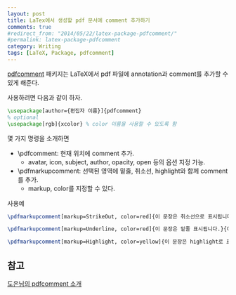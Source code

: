 ```yaml
---
layout: post
title: LaTex에서 생성할 pdf 문서에 comment 추가하기
comments: true
#redirect_from: "2014/05/22/latex-package-pdfcomment/"
#permalink: latex-package-pdfcomment
category: Writing
tags: [LaTeX, Package, pdfcomment]
---
```


[pdfcomment](http://www.ctan.org/pkg/pdfcomment) 패키지는 LaTeX에서 pdf 파일에 annotation과 comment를 추가할 수 있게 해준다.

사용하려면 다음과 같이 하자.

```latex
\usepackage[author={편집자 이름}]{pdfcomment}
% optional
\usepackage[rgb]{xcolor} % color 이름을 사용할 수 있도록 함
```

몇 가지 명령을 소개하면

* \pdfcomment: 현재 위치에 comment 추가.
	- avatar, icon, subject, author, opacity, open 등의 옵션 지정 가능.
* \pdfmarkupcomment: 선택된 영역에 밑줄, 취소선, highlight와 함께 comment를 추가.
	- markup, color를 지정할 수 있다.

사용예

```latex
\pdfmarkupcomment[markup=StrikeOut, color=red]{이 문장은 취소선으로 표시됩니다.}{여기에 comment를 작성합니다.}

\pdfmarkupcomment[markup=Underline, color=red]{이 문장은 밑줄 표시됩니다.}{여기에 comment를 작성합니다.}

\pdfmarkupcomment[markup=Highlight, color=yellow]{이 문장은 highlight로 표시됩니다.}{여기에 comment를 작성합니다.}
```

## 참고

[도은님의 pdfcomment 소개](http://doeun.blogspot.kr/2010/10/latex-package-pdfcomment.html)
